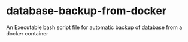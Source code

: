 # database-backup-from-docker
An Executable bash script file for automatic backup of database from a docker container
